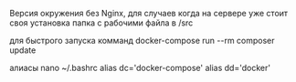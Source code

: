 Версия окружения без Nginx, для случаев когда на сервере уже стоит своя установка
папка с рабочими файла в /src

для быстрого запуска комманд
docker-compose run --rm composer update

алиасы
nano ~/.bashrc
alias dc='docker-compose'
alias dd='docker'

